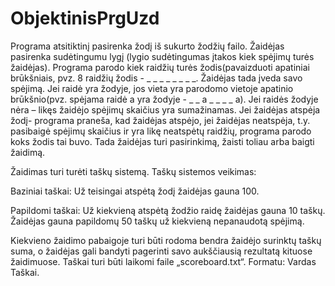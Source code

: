 # ObjektinisPrgUzd
Programa atsitiktinį pasirenka žodį iš sukurto žodžių failo. Žaidėjas pasirenka sudėtingumu lygį (lygio sudėtingumas įtakos kiek spėjimų turės žaidėjas). Programa parodo kiek raidžių turės žodis(pavaizduoti apatiniai brūkšniais, pvz. 8 raidžių žodis -  _ _ _ _ _ _ _ _. Žaidėjas tada įveda savo spėjimą. Jei raidė yra žodyje, jos vieta yra parodomo vietoje apatinio brūkšnio(pvz. spėjama raidė a yra žodyje - _ _ a _ _ _ _ a). Jei raidės žodyje nėra – likęs žaidėjo spėjimų skaičius yra sumažinamas. Jei žaidėjas atspėja žodį- programa praneša, kad žaidėjas atspėjo, jei žaidėjas neatspėja, t.y. pasibaigė spėjimų skaičius ir yra likę neatspėtų raidžių, programa parodo koks žodis tai buvo. Tada žaidėjas turi pasirinkimą, žaisti toliau arba baigti žaidimą.

Žaidimas turi turėti taškų sistemą. Taškų sistemos veikimas:

Baziniai taškai: Už teisingai atspėtą žodį žaidėjas gauna 100.

Papildomi taškai: Už kiekvieną atspėtą žodžio raidę žaidėjas gauna 10 taškų. Žaidėjas gauna papildomų 50 taškų už kiekvieną nepanaudotą spėjimą.

Kiekvieno žaidimo pabaigoje turi būti rodoma bendra žaidėjo surinktų taškų suma, o žaidėjas gali bandyti pagerinti savo aukščiausią rezultatą kituose žaidimuose. Taškai turi būti laikomi faile „scoreboard.txt“. Formatu: Vardas Taškai.
